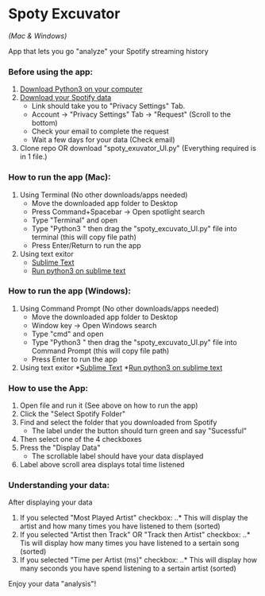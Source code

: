 # Spoty Excuvator

*(Mac & Windows)*

App that lets you go "analyze" your Spotify streaming history


### Before using the app:
1. [Download Python3 on your computer](https://www.python.org/downloads/)
2. [Download your Spotify data](https://www.spotify.com/us/account/privacy/)
    * Link should take you to "Privacy Settings" Tab.
    * Account -> "Privacy Settings" Tab -> "Request" (Scroll to the bottom)
    * Check your email to complete the request
   * Wait a few days for your data (Check email)
3. Clone repo OR download "spoty_exuvator_UI.py" (Everything required is in 1 file.)



### How to run the app (Mac):
1. Using Terminal (No other downloads/apps needed)
    * Move the downloaded app folder to Desktop
    * Press Command+Spacebar -> Open spotlight search
    * Type "Terminal" and open
    * Type "Python3 " then drag the "spoty_excuvato_UI.py" file into terminal (this will copy file path)
    * Press Enter/Return to run the app
2. Using text exitor
    * [Sublime Text](https://www.sublimetext.com/download)
    * [Run python3 on sublime text](https://medium.com/@hariyanto.tan95/set-up-sublime-text-3-to-use-python-3-c845b742c720)



### How to run the app (Windows):
1. Using Command Prompt (No other downloads/apps needed)
    * Move the downloaded app folder to Desktop
    * Window key -> Open Windows search
    * Type "cmd" and open
    * Type "Python3 " then drag the "spoty_excuvato_UI.py" file into Command Prompt (this will copy file path)
    * Press Enter to run the app
2. Using text exitor
    *[Sublime Text](https://www.sublimetext.com/download) 
    *[Run python3 on sublime text](https://medium.com/@hariyanto.tan95/set-up-sublime-text-3-to-use-python-3-c845b742c720)



### How to use the App:
1. Open file and run it (See above on how to run the app)
2. Click the "Select Spotify Folder"
3. Find and select the folder that you downloaded from Spotify
    * The label under the button should turn green and say "Sucessful"
4. Then select one of the 4 checkboxes
5. Press the "Display Data"
    * The scrollable label should have your data displayed
6. Label above scroll area displays total time listened



### Understanding your data:
After displaying your data
1. If you selected "Most Played Artist" checkbox:
..* This will display the artist and how many times you have listened to them (sorted)
2. If you selected "Artist then Track" OR "Track then Artist" checkbox:
..* Tis will display how many times you have listened to a sertain song (sorted)
3. If you selected "Time per Artist (ms)" checkbox:
..* This will display how many seconds you have spend listening to a sertain artist (sorted)


Enjoy your data "analysis"!
